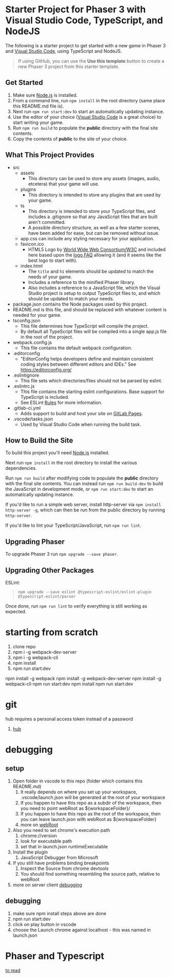 # Starter Project for Phaser 3 with Visual Studio Code, TypeScript, and NodeJS

The following is a starter project to get started with a new game in Phaser 3 and [Visual Studio Code](https://code.visualstudio.com/), using TypeScript and NodeJS.

> If using GitHub, you can use the **Use this template** button to create a new Phaser 3 project from this starter template.

## Get Started

1. Make sure [Node.js](https://nodejs.org) is installed.
2. From a command line, run `npm install` in the root directory (same place this README.md file is).
3. Next run `npm run start:dev` to start an automatically updating instance.
4. Use the editor of your choice ([Visual Studio Code](https://code.visualstudio.com/) is a great choice) to start writing your game.
5. Run `npm run build` to populate the **public** directory with the final site contents.
6. Copy the contents of **public** to the site of your choice.

## What This Project Provides

- src
	- assets
		- This directory can be used to store any assets (images, audio, etcetera) that your game will use.
	- plugins
		- This directory is intended to store any plugins that are used by your game.
	- ts
		- This directory is intended to store your TypeScript files, and includes a .gitignore so that any JavaScript files that are built aren't committed.
		- A possible directory structure, as well as a few starter scenes, have been added for ease, but can be removed without issue.
	- app.css can include any styling necessary for your application.
	- favicon.ico
		- HTML5 Logo by [World Wide Web Consortium/W3C](http://www.w3.org/) and included here based upon the [logo FAQ](http://www.w3.org/html/logo/faq.html) allowing it (and it seems like the best logo to start with).
	- index.html
		- The `title` and `h1` elements should be updated to match the needs of your game.
		- Includes a reference to the minified Phaser library.
		- Also includes a reference to a JavaScript file, which the Visual Studio project is setup to output TypeScript files to, and which should be updated to match your needs.
- package.json contains the Node packages used by this project.
- README.md is this file, and should be replaced with whatever content is needed for your game.
- tsconfig.json
	- This file determines how TypeScript will compile the project.
	- By default all TypeScript files will be compiled into a single app.js file in the root of the project.
- webpack.config.js
	- This file contains the default webpack configuration.
- .editorconfig
	- "EditorConfig helps developers define and maintain consistent coding styles between different editors and IDEs." See https://editorconfig.org/
- .eslintignore
	- This file sets which directories/files should not be parsed by eslint.
- .eslintrc.js
	- This file contains the starting eslint configurations. Base support for TypeScript is included.
	- See ESLint [Rules](https://eslint.org/docs/rules/) for more information.
- .gitlab-ci.yml
	- Adds support to build and host your site on [GitLab Pages](https://docs.gitlab.com/ee/user/project/pages/).
- .vscode/tasks.json
	- Used by Visual Studio Code when running the build task.

## How to Build the Site
To build this project you'll need [Node.js](https://nodejs.org) installed.

Next run `npm install` in the root directory to install the various dependencies.

Run `npm run build` after modifying code to populate the **public** directory with the final site contents. You can instead run `npm run build-dev` to build the JavaScript in development mode, or `npm run start:dev` to start an automatically updating instance.

If you'd like to run a simple web server, install http-server via `npm install http-server -g`, which can then be run from the public directory by running `http-server`.

If you'd like to lint your TypeScript/JavaScript, run `npm run lint`.

## Upgrading Phaser
To upgrade Phaser 3 run `npm upgrade --save phaser`.

## Upgrading Other Packages

ESLint:

> `npm upgrade --save eslint @typescript-eslint/eslint-plugin @typescript-eslint/parser`

Once done, run `npm run lint` to verify everything is still working as expected.

# starting from scratch

1. clone repo
1. npm i -g webpack-dev-server
1. npm i -g webpack-cli
1. npm install
1. npm run start:dev

npm install -g webpack
npm install -g webpack-dev-server
npm install -g webpack-cli
npm run start:dev
npm install
npm run start:dev

# git

hub requires a personal access token instead of a password
1. [hub](hub.github.com)

# debugging

## setup
1. Open folder in vscode to this repo (folder which contains this README.md)
   1. It really depends on where you set up your workspace, .vscode/launch.json will be generated at the root of your workspace
   1. If you happen to have this repo as a subdir of the workspace, then you need to point webRoot as ${workspaceFolder}/<repo>
   1. If you happen to have this repo as the root of the workspace, then you can leave launch.json with webRoot as ${workspaceFolder}
   1. more on [webRoot](https://stackoverflow.com/questions/52377756/what-is-webroot-in-the-vscode-chrome-debugger-launch-launch-config?noredirect=1&lq=1)
1. Also you need to set chrome's execution path
   1. chrome://version
   1. look for executable path
   1. set that in launch.json runtimeExecutable
1. Install the plugin
   1. JavaScript Debugger from Microsoft
1. If you still have problems binding breakpoints
   1. Inspect the Source from chrome devtools
   1. You should find something resembling the source path, relative to webRoot
1. more on server client [debugging](http://geeklit.blogspot.com/2020/05/debugging-typescript-phaser-apps-server.html)

## debugging

1. make sure npm install steps above are done
1. npm run start:dev
1. click on play button in vscode
1. choose the Launch chrome against localhost - this was named in launch.json

# Phaser and Typescript

[to read](http://www.photonstorm.com/phaser/how-to-use-phaser-with-typescript)

